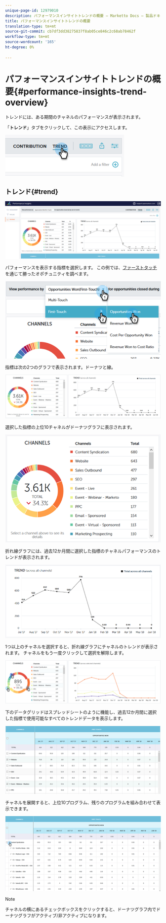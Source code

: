 ```yaml
---
unique-page-id: 12979010
description: パフォーマンスインサイトトレンドの概要 — Marketto Docs — 製品ドキュメント
title: パフォーマンスインサイトトレンドの概要
translation-type: tm+mt
source-git-commit: cb7df3dd38275837f8ab05ce846c2c68ab78462f
workflow-type: tm+mt
source-wordcount: '165'
ht-degree: 0%

---
```



# パフォーマンスインサイトトレンドの概要{#performance-insights-trend-overview}

トレンドには、ある期間のチャネルのパフォーマンスが表示されます。

「**トレンド**」タブをクリックして、この表示にアクセスします。

![](assets/1.png)

## トレンド{#trend}

![](assets/2-1.png)

パフォーマンスを表示する指標を選択します。 この例では、[ファーストタッチ](/help/marketo/product-docs/reporting/revenue-cycle-analytics/revenue-tools/attribution/understanding-attribution.md)を通じて勝ったオポチュニティを調べます。

![](assets/3-2.png)

指標は次の2つのグラフで表示されます。ドーナツと線。

![](assets/4-1.png)

選択した指標の上位10チャネルがドーナツグラフに表示されます。

![](assets/5-2.png)

折れ線グラフには、過去12か月間に選択した指標のチャネルパフォーマンスのトレンドが表示されます。

![](assets/6-1.png)

1つ以上のチャネルを選択すると、折れ線グラフにチャネルのトレンドが表示されます。 チャネルをもう一度クリックして選択を解除します。

![](assets/7.png)

下のデータグリッドはスプレッドシートのように機能し、過去12か月間に選択した指標で使用可能なすべてのトレンドデータを表示します。

![](assets/8.png)

チャネルを展開すると、上位10プログラム、残りのプログラムを組み合わせて表示できます。

![](assets/9-1.png)

>[!NOTE]
>
>チャネルの横にあるチェックボックスをクリックすると、ドーナツグラフ内でドーナツグラフがアクティブ/非アクティブになります。
